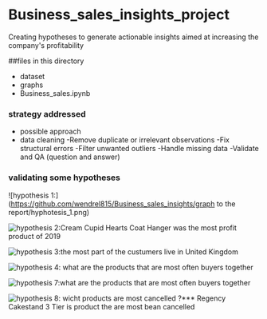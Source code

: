 # Business_sales_insights_project
Creating  hypotheses to generate actionable insights aimed at increasing the company's profitability

##files in this directory
- dataset
- graphs
- Business_sales.ipynb

### strategy addressed
- possible approach
- data cleaning
-Remove duplicate or irrelevant observations
-Fix structural errors
-Filter unwanted outliers
-Handle missing data
-Validate and QA (question and answer)

### validating some hypotheses

![hypothesis 1:](https://github.com/wendrel815/Business_sales_insights/graph to the report/hyphotesis_1.png)

![hypothesis 2:Cream Cupid Hearts Coat Hanger was the most profit product of 2019](https://github.com/wendrel815/Business_sales_insights/tree/main/graph%20to%20the%20report/hyphotesis_2.png)

![hypothesis 3:the most part of the custumers live in United Kingdom](https://github.com/wendrel815/Business_sales_insights/tree/main/graph%20to%20the%20report/hyphotesis_3.png)

![hypothesis 4: what are the products that are most often buyers together](https://github.com/wendrel815/Business_sales_insights/tree/main/graph%20to%20the%20report/hyphotesis_4.png)

![hypothesis 7:what are the products that are most often buyers together](https://github.com/wendrel815/Business_sales_insights/tree/main/graph%20to%20the%20report/hyphotesis_7.png)

![hypothesis 8: wicht products are most cancelled ?*** Regency Cakestand 3 Tier is product the are most bean cancelled](https://github.com/wendrel815/Business_sales_insights/tree/main/graph%20to%20the%20report/hyphotesis_8.png)
